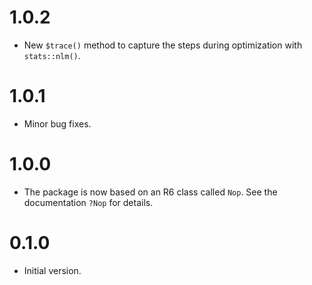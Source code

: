 # 1.0.2

* New `$trace()` method to capture the steps during optimization with `stats::nlm()`.

# 1.0.1

* Minor bug fixes.

# 1.0.0

* The package is now based on an R6 class called `Nop`. See the documentation `?Nop` for details.

# 0.1.0

* Initial version.
